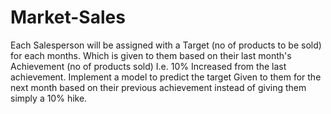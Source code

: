# Market-Sales
Each Salesperson will be assigned with a Target (no of products to be sold) for each months. Which is given to them based on their last month's Achievement (no of products sold) I.e. 10% Increased from the last achievement. Implement a model to predict the target Given to them for the next month based on their previous achievement instead of giving them simply a 10% hike.
